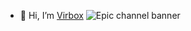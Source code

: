 - 👋 Hi, I’m [Virbox](https://www.youtube.com/@Virbox)
![Epic channel banner](https://yt3.googleusercontent.com/sOKnqZK76fhLqy_0elPz6GMoA33a2vHnb7ZAs7pyFoXigZDTQOoRR1rAL2U2ZOeFGpmgjIHecA=w1060-fcrop64=1,00005a57ffffa5a8-k-c0xffffffff-no-nd-rj)
